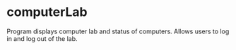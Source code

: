 # computerLab
Program displays computer lab and status of computers. Allows users to log in and log out of the lab.
